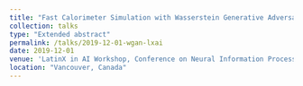 ```yaml
---
title: "Fast Calorimeter Simulation with Wasserstein Generative Adversarial Networks"
collection: talks
type: "Extended abstract"
permalink: /talks/2019-12-01-wgan-lxai
date: 2019-12-01
venue: 'LatinX in AI Workshop, Conference on Neural Information Processing Systems (NeurIPS)'
location: "Vancouver, Canada"
---
```

